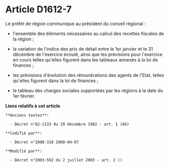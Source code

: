 # Article D1612-7

Le préfet de région communique au président du conseil régional :

- l'ensemble des éléments nécessaires au calcul des recettes fiscales de la région ;

- la variation de l'indice des prix de détail entre le 1er janvier et le 31 décembre de l'exercice écoulé, ainsi que les
prévisions pour l'exercice en cours telles qu'elles figurent dans les tableaux annexés à la loi de finances ;

- les prévisions d'évolution des rémunérations des agents de l'Etat, telles qu'elles figurent dans la loi de finances ;

- le tableau des charges sociales supportées par les régions à la date du 1er février.

**Liens relatifs à cet article**

	**Anciens textes**:

	  - Décret n°82-1133 du 29 décembre 1982 - art. 1 (Ab)

	**Codifié par**:

	  - Décret n°2000-318 2000-04-07

	**Modifié par**:

	  - Décret n°2003-592 du 2 juillet 2003 - art. 2 ()
